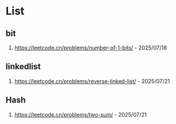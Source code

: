 # List
## bit
1. https://leetcode.cn/problems/number-of-1-bits/  - 2025/07/18


## linkedlist
1. https://leetcode.cn/problems/reverse-linked-list/ -  2025/07/21

## Hash
1. https://leetcode.cn/problems/two-sum/ - 2025/07/21